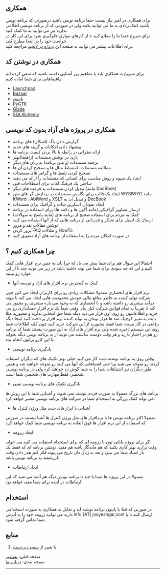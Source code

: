 <style> .main-content{direction:rtl} </style>

همکاری
------

برای همکاری در امیر نیاز نیست حتما برنامه نویس باشید درصورتی که برنامه نویس باشید کمک زیادی به ما می توانید بکنید ولی در صورتی که از برنامه نویسی اطلاعی ندارید نیز می توانید به ما کمک کنید.  
برای شروع حتما ما را مطلع کنید تا از کارهای موازی جلوگیری شود برای این کار در خواست خود را در [اینجا](http://www.iranled.com/forum/forum-254.html) مطرح کنید.  
برای اطلاعات بیشتر می توانید به صفحه این [پروژه در لانچپد](https://launchpad.net/amir) مراجعه کنید.

همکاری در نوشتن کد
------------------

برای شروع به همکاری باید با مفاهیم زیر آشنایی داشته باشید که سعی کرده ایم راهنماهایی برای شما آماده کنیم

*   [Launchpad](http://www.freeamir.com/fa/index.php?page=Launchpad)
*   [Bazaar](http://www.freeamir.com/fa/index.php?page=Bazaar)
*   [پایتون](http://www.freeamir.com/fa/index.php?page=Python)
*   [PyGTK](http://www.freeamir.com/fa/index.php?page=PyGTK)
*   [Glade](http://www.freeamir.com/fa/index.php?page=Glade)
*   [SQLAlchemy](http://www.freeamir.com/fa/index.php?page=SQLAlchemy)

همکاری در پروژه های آزاد بدون کد نویسی 
---------------------------------------

*   گزارش دادن باگ (اشکال) های برنامه
*   پیشنهاد دادن امکانات و گزینه های جدید
*   ارائه نظراتی در رابطه با بالا بردن کیفیت برنامه ها
*   یاری در نوشتن مستندات (راهنما)بهتر
*   ترجمه مستندات (و متن برنامه) به زبان های دیگر
*   مطالعه مستندات، استنباط مثال ها و تصحیح کردن آن ها
*   تصحیح کردن تلفظ ها و گرامر های مستندات
*   ایجاد یک شیوه و روش مناسب برای کسانی که مستندات را ارائه می دهند
*   ساختن یک فرهنگ لغات برای اصطلاحات فنی
*   تبدیل کردن مستندات به فرمت های دیگر (مانند DocBook)
*   ایجاد یک قالب برای نگارش مستندات در پردازش گر های متن WYSIWYG مانند KWord ، AbiWord و XSLT و تبدیل آن به DocBook
*   ایجاد نمودار، اسکرین شات و گرافیک برای مستندات
*   ارسال تصاویر گرافیکی (مانند آکون ها و دکمه ها) برای استفاده در برنامه
*   کمک به مردم برای استفاده صحیح از برنامه های (مانند پاسخ به سوالات)
*   ارسال یک ایمیل برای تشکر و قدردانی از برنامه هایی که از آنها استفاده می کنید
*   نوشتن مقالات نقد و مرور
*   بروز کردن FAQ و مقالات HowTo
*   در صورت امکان مردم را به استفاده از برنامه های آزاد تشویق کنید

چرا همکاری کنیم ؟
-----------------

احتمالا این سوال هم برای شما پیش می یاد که چرا باید به چنین نرم افزار هایی کمک کنیم و این که چه سودی برای شما می تونه داشته باشه در زیر می تونید چند تا از این موارد رو ببینید.

*   کمک به گسترش نرم افزار های آزاد و توسعه آنها

نرم افزار های انحصاری معمولا مشکلات زیادی رو برای کاربران ایجاد می کنن چون شرکت تولید کننده به خاطر منافع مالی خودش محدودیت هایی ایجاد می کنه تا بتونه درآمد بیشتری رو داشته باشه و با انحصاری که به وجود می یاره مشتری رو مجبور می کنه تا تقریبا به تمام قوانین شرکت کنار بیاد. وقتی شما یک نرم افزار حسابداری رو می خرید و اطلاعاتتون رو روی اون قرار می دید دیگه شما حق انتخابی ندارید و مجبورید مثلا بابت یه تغییر کوچیک صد ها هزار تومان به تولید کننده نرم افزار پرداخت کنید اینجا دیگه رقابتی در کار نیست شما فقط مجبورید از این شرکت خرید کنید چون کلیه اطلاعات شما روی این سیستم ذخیره شده ولی نرم افزار های آزاد به این صورت نیستند شما کد برنامه رو هم در اختبار دارید و هر وقت دوست نداشتید می تونید از یه برنامه نویس دیگه بخواید تا این کارو براتون انجام بده.

*   یادگیری برنامه نویسی

وقتی روی یه برنامه نوشته شده کار می کنید خیلی بهتر تکنیک های که دیگران استفاده کردند رو متوجه می شید ویا حتی اشتباهاتی که آنها می کنند رو متوجه خواهید شد و همین طور دیگران نیز اشتباهات شما را به شما گوش زد خواهند کرد ولی در برنامه نویسی شخصی فقط مهارت های شخصی شما است.

*   یادگیری تکنیک های برنامه نویسی تیمی

برنامه های بزرگ معمولا به صورت فردی نوشته نمی شوند و آشنایی شما با این روش ها می تواند کمک بزرگی به استخدام شما در شرکت های برنامه نویسی معتبر خواهد کرد.

*   آشنایی با ابزار های جدید مثل ورژن کنترل ها

معمولا اکثر برنامه نویس ها با نرمافزار های مثل ورژن کنترل ها آشنا نیستند در صورتی که استفاده از این نرم افزار ها فوق العاده به برنامه نویسی شما کمک خواهد کرد

*   ایجاد رزومه

اگر برای پروژه پایانی تون یا رزومه ای که برای استخدام استفاده می کنید می خواید وقت بزارید بهتر کاری بکنید که هم ماندگار باشه هم مفید، نوشتن برنامه ای که فقط یک بار استاد شما می بینی و بعد به زبال دان تاریخ می پیوند فکر کنم هدر دادن وقت ارزشمند یه برنامه نویس باشه.

*   ایجاد ارتباطات

معمولا در این پروژه ها شما با چند تا برنامه نویس دیگه هم آشنا می شید که این ارتباطات در آینده برای شما مفید خواهد بود.  
  

استخدام
-------

در صورتی که قبلا با پایتون برنامه نوشته اید و تمایل به همکاری به صورت استخدامی دارید می توانید زرومه خود را به آدرس Info \[AT\] jooyeshgar,com ارسال کنید تا با شما تماس گرفته شود.  
  

منابع
-----

1.  با تغییر از [سعید زبردست](http://zebardast.ir/%D9%87%D9%85%DA%A9%D8%A7%D8%B1%DB%8C-%D8%AF%D8%B1-%D9%BE%D8%B1%D9%88%DA%98%D9%87-%D9%87%D8%A7%DB%8C-%DA%A9%D8%AF-%D8%A8%D8%A7%D8%B2-%D8%A8%D8%AF%D9%88%D9%86-%DA%A9%D8%AF-%D9%86%D9%88%DB%8C%D8%B3%DB%8C/)

  

صفحه قبلی: [تصاویر](http://www.freeamir.com/fa/index.php?page=Pictures "تصاویر")  
صفحه بعدی: [درباره ما](http://www.freeamir.com/fa/index.php?page=About-Us "درباره ما")

* * *
